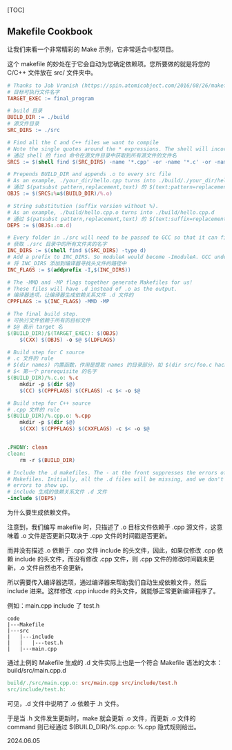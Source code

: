 [TOC]

## Makefile Cookbook

让我们来看一个非常精彩的 Make 示例，它非常适合中型项目。

这个 makefile 的妙处在于它会自动为您确定依赖项。您所要做的就是将您的 C/C++ 文件放在 src/ 文件夹中。

~~~Makefile
# Thanks to Job Vranish (https://spin.atomicobject.com/2016/08/26/makefile-c-projects/)
# 目标可执行文件名字
TARGET_EXEC := final_program

# build 目录
BUILD_DIR := ./build
# 源文件目录
SRC_DIRS := ./src

# Find all the C and C++ files we want to compile
# Note the single quotes around the * expressions. The shell will incorrectly expand these otherwise, but we want to send the * directly to the find command.
# 通过 shell 的 find 命令在源文件目录中获取到所有源文件的文件名
SRCS := $(shell find $(SRC_DIRS) -name '*.cpp' -or -name '*.c' -or -name '*.s')

# Prepends BUILD_DIR and appends .o to every src file
# As an example, ./your_dir/hello.cpp turns into ./build/./your_dir/hello.cpp.o
# 通过 $(patsubst pattern,replacement,text) 的 $(text:pattern=replacement) 简写形式，转换得到目标文件文件名
OBJS := $(SRCS:%=$(BUILD_DIR)/%.o)

# String substitution (suffix version without %).
# As an example, ./build/hello.cpp.o turns into ./build/hello.cpp.d
# 通过 $(patsubst pattern,replacement,text) 的 $(text:suffix=replacement) 简写形式，将 .o 转换得到 .d 文件名
DEPS := $(OBJS:.o=.d)

# Every folder in ./src will need to be passed to GCC so that it can find header files
# 获取 ./src 目录中的所有文件夹的名字
INC_DIRS := $(shell find $(SRC_DIRS) -type d)
# Add a prefix to INC_DIRS. So moduleA would become -ImoduleA. GCC understands this -I flag
# 将 INC_DIRS 添加到编译器寻找头文件的路径中
INC_FLAGS := $(addprefix -I,$(INC_DIRS))

# The -MMD and -MP flags together generate Makefiles for us!
# These files will have .d instead of .o as the output.
# 编译器选项，让编译器生成依赖关系文件 .d 文件的
CPPFLAGS := $(INC_FLAGS) -MMD -MP

# The final build step.
# 可执行文件依赖于所有的目标文件
# $@ 表示 target 名
$(BUILD_DIR)/$(TARGET_EXEC): $(OBJS)
	$(CXX) $(OBJS) -o $@ $(LDFLAGS)

# Build step for C source
# .c 文件的 rule
# $(dir names) 内置函数，作用是提取 names 的目录部分，如 $(dir src/foo.c hacks) 结果为 src/ ./
# $< 第一个 prerequisite 的名字
$(BUILD_DIR)/%.c.o: %.c
	mkdir -p $(dir $@)
	$(CC) $(CPPFLAGS) $(CFLAGS) -c $< -o $@

# Build step for C++ source
# .cpp 文件的 rule
$(BUILD_DIR)/%.cpp.o: %.cpp
	mkdir -p $(dir $@)
	$(CXX) $(CPPFLAGS) $(CXXFLAGS) -c $< -o $@


.PHONY: clean
clean:
	rm -r $(BUILD_DIR)

# Include the .d makefiles. The - at the front suppresses the errors of missing
# Makefiles. Initially, all the .d files will be missing, and we don't want those
# errors to show up.
# include 生成的依赖关系文件 .d 文件
-include $(DEPS)
~~~

为什么要生成依赖文件。

注意到，我们编写 makefile 时，只描述了 .o 目标文件依赖于 .cpp 源文件，这意味着 .o 文件是否更新只取决于 .cpp 文件的时间戳是否更新。

而并没有描述 .o 依赖于 .cpp 文件 include 的头文件，因此，如果仅修改 .cpp 依赖 include 的头文件，而没有修改 .cpp 文件，则 .cpp 文件的修改时间戳未更新，.o 文件自然也不会更新。

所以需要传入编译器选项，通过编译器来帮助我们自动生成依赖文件，然后 include 进来。这样修改 .cpp inlucde 的头文件，就能够正常更新编译程序了。

例如：main.cpp include 了 test.h

~~~shell
code
|---Makefile
|---src
|   |---include
|	|	|---test.h
|	|---main.cpp
~~~

通过上例的 Makefile 生成的 .d 文件实际上也是一个符合 Makefile 语法的文本：build/src/main.cpp.d

~~~Makefile
build/./src/main.cpp.o: src/main.cpp src/include/test.h
src/include/test.h:
~~~

可见，.d 文件中说明了 .o 依赖于 .h 文件。

于是当 .h 文件发生更新时，make 就会更新 .o 文件，而更新 .o 文件的 command 则已经通过 $(BUILD_DIR)/%.cpp.o: %.cpp 隐式规则给出。

2024.06.05
